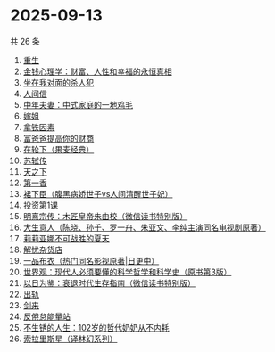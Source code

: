 # 2025-09-13

共 26 条

<!-- BEGIN WEREAD -->
<!-- 最后更新时间 2025-09-13 23:20:20 +0800 -->
1. [重生](https://weread.qq.com/web/bookDetail/f56324b0813aba592g019f29)
1. [金钱心理学：财富、人性和幸福的永恒真相](https://weread.qq.com/web/bookDetail/6ab326d0813ab7f97g014662)
1. [坐在我对面的杀人犯](https://weread.qq.com/web/bookDetail/ac532770813aba51ag017c87)
1. [人间信](https://weread.qq.com/web/bookDetail/d6d328f0813aba5d9g013887)
1. [中年夫妻：中式家庭的一地鸡毛](https://weread.qq.com/web/bookDetail/84d320b0813aba5b4g01798c)
1. [嫁姐](https://weread.qq.com/web/bookDetail/a4732730813aba576g0143c7)
1. [拿铁因素](https://weread.qq.com/web/bookDetail/a1a32200813ab9e87g014bf7)
1. [富爸爸提高你的财商](https://weread.qq.com/web/bookDetail/7f1322505c44c77f1baecc9)
1. [在轮下（果麦经典）](https://weread.qq.com/web/bookDetail/8f732c00813aba58fg0158c0)
1. [苏轼传](https://weread.qq.com/web/bookDetail/ec332f707190f97dec3e09f)
1. [天之下](https://weread.qq.com/web/bookDetail/4de326a0721770aa4de95f4)
1. [第一香](https://weread.qq.com/web/bookDetail/6ba322c0717d10766ba92c1)
1. [裙下臣（腹黑病娇世子vs人间清醒世子妃）](https://weread.qq.com/web/bookDetail/3d832970813aba4a8g018447)
1. [投资第1课](https://weread.qq.com/web/bookDetail/89b322f0813aba568g0116d0)
1. [明熹宗传：木匠皇帝朱由校（微信读书特别版）](https://weread.qq.com/web/bookDetail/d4d329c0813aba339g010a9f)
1. [大生意人（陈晓、孙千、罗一舟、朱亚文、李纯主演同名电视剧原著）](https://weread.qq.com/web/bookDetail/59132280813ab9dbeg0121f8)
1. [莉莉亚娜不可战胜的夏天](https://weread.qq.com/web/bookDetail/96632e30813aba15eg019c97)
1. [解忧杂货店](https://weread.qq.com/web/bookDetail/6d132250813ab6e84g017ca5)
1. [一品布衣（热门同名影视原著|日更中）](https://weread.qq.com/web/bookDetail/7f032970813aba50cg010801)
1. [世界观：现代人必须要懂的科学哲学和科学史（原书第3版）](https://weread.qq.com/web/bookDetail/61f322a071fac4b261f20c8)
1. [以日为鉴：衰退时代生存指南（微信读书特别版）](https://weread.qq.com/web/bookDetail/77d32440813aba4e2g01644a)
1. [出轨](https://weread.qq.com/web/bookDetail/adb32d20813aba51ag0144fc)
1. [剑来](https://weread.qq.com/web/bookDetail/8e5326b07153adcf8e53d42)
1. [反倦怠能量站](https://weread.qq.com/web/bookDetail/826324b0813aba1deg01589c)
1. [不生锈的人生：102岁的哲代奶奶从不内耗](https://weread.qq.com/web/bookDetail/77232620813aba06dg01442d)
1. [索拉里斯星（译林幻系列）](https://weread.qq.com/web/bookDetail/b8232b307266288cb82c4fa)
<!-- END WEREAD -->